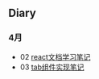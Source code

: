## Diary
### 4月
- 02 [react文档学习笔记](https://github.com/ljinmei/diary-summary/blob/master/April/04-02.md)
- 03 [tab组件实现笔记](https://github.com/ljinmei/diary-summary/blob/master/April/04-03.md)
